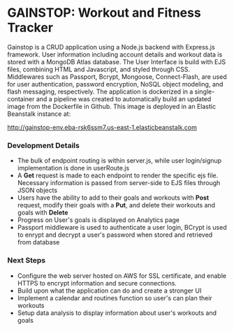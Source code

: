 # GAINSTOP: Workout and Fitness Tracker

Gainstop is a CRUD application using a Node.js backend with Express.js framework. User information including account details and workout data is stored with a MongoDB Atlas database. The User Interface is build with EJS files, combining HTML and Javascript, and styled through CSS. Middlewares such as Passport, Bcrypt, Mongoose, Connect-Flash, are used for user authentication, password encryption, NoSQL object modeling, and flash messaging, respectively. The application is dockerized in a single-container and a pipeline was created to automatically build an updated image from the Dockerfile in Github. This image is deployed in an Elastic Beanstalk instance at:

http://gainstop-env.eba-rsk6ssm7.us-east-1.elasticbeanstalk.com

### Development Details
* The bulk of endpoint routing is within server.js, while user login/signup implementation is done in userRoute.js
* A __Get__ request is made to each endpoint to render the specific ejs file. Necessary information is passed from server-side to EJS files through JSON objects
* Users have the ability to add to their goals and workouts with __Post__ request, modify their goals with a __Put__, and delete their workouts and goals with __Delete__
* Progress on User's goals is displayed on Analytics page
* Passport middleware is used to authenticate a user login, BCrypt is used to enrypt and decrypt a user's password when stored and retrieved from database

### Next Steps
* Configure the web server hosted on AWS for SSL certificate, and enable HTTPS to encrypt information and secure connections. 
* Build upon what the application can do and create a stronger UI
* Implement a calendar and routines function so user's can plan their workouts
* Setup data analysis to display information about user's workouts and goals 
